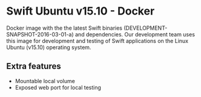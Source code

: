 # Swift Ubuntu v15.10 - Docker
Docker image with the the latest Swift binaries (DEVELOPMENT-SNAPSHOT-2016-03-01-a)
and dependencies. Our development team uses this image for development
and testing of Swift applications on the Linux Ubuntu (v15.10) operating system.

## Extra features
- Mountable local volume
- Exposed web port for local testing
